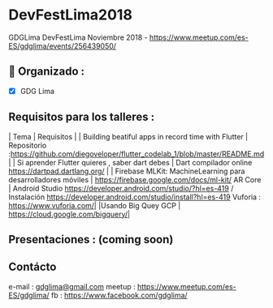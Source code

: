 # DevFestLima2018
GDGLima DevFestLima Noviembre 2018 - https://www.meetup.com/es-ES/gdglima/events/256439050/

## 🚀 Organizado : 
- [X] GDG Lima

## Requisitos para los talleres :

| Tema | Requisitos |
| Building beatiful apps in record time with Flutter | Repositorio :https://github.com/diegoveloper/flutter_codelab_1/blob/master/README.md|
| Si aprender Flutter quieres , saber dart debes | Dart compilador online https://dartpad.dartlang.org/ |
| Firebase MLKit: MachineLearning para desarrolladores móviles | https://firebase.google.com/docs/ml-kit/
 AR Core | Android Studio https://developer.android.com/studio/?hl=es-419 / Instalación https://developer.android.com/studio/install?hl=es-419
 Vuforia : https://www.vuforia.com/|
 |Usando Big Quey GCP | https://cloud.google.com/bigquery/|


## Presentaciones : (coming soon)

## Contácto

e-mail : gdglima@gmail.com
meetup : https://www.meetup.com/es-ES/gdglima/
fb : https://www.facebook.com/gdglima/
